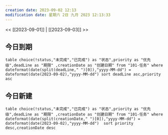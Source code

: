 ```yaml
---
creation date: 2023-09-02 12:13
modification date: 星期六 2日 九月 2023 12:13:33
---
```

<< [[2023-09-01]] | [[2023-09-03]] >>

## 今日到期
```dataview
table choice(!status,"未完成","已完成") as "状态",priority as "优先级",deadLine as "期限" ,creationDate as "创建日期" from "101-任务" where dateformat(date(split(deadLine," ")[0]),"yyyy-MM-dd") = dateformat(date(2023-09-02),"yyyy-MM-dd") sort deadLine asc,priority asc
```

## 今日新建
```dataview
table choice(!status,"未完成","已完成") as "状态",priority as "优先级",deadLine as "期限" ,creationDate as "创建日期" from "101-任务" where  dateformat(date(split(creationDate," ")[0]),"yyyy-MM-dd") = dateformat(date(2023-09-02),"yyyy-MM-dd")  sort priority desc,creationDate desc
```





